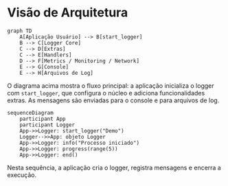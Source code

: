# Visão de Arquitetura

```mermaid
graph TD
    A[Aplicação Usuário] --> B[start_logger]
    B --> C[Logger Core]
    C --> D[Extras]
    C --> E[Handlers]
    D --> F[Metrics / Monitoring / Network]
    E --> G[Console]
    E --> H[Arquivos de Log]
```

O diagrama acima mostra o fluxo principal: a aplicação inicializa o logger com `start_logger`, que configura o núcleo e adiciona funcionalidades extras. As mensagens são enviadas para o console e para arquivos de log.

```mermaid
sequenceDiagram
    participant App
    participant Logger
    App->>Logger: start_logger("Demo")
    Logger-->>App: objeto Logger
    App->>Logger: info("Processo iniciado")
    App->>Logger: progress(range(5))
    App->>Logger: end()
```

Nesta sequência, a aplicação cria o logger, registra mensagens e encerra a execução.
